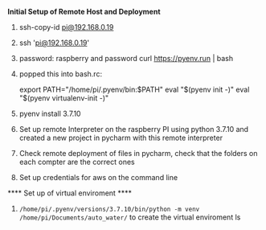****Initial Setup of Remote Host and Deployment****
1. ssh-copy-id pi@192.168.0.19
2. ssh 'pi@192.168.0.19'
3. password: raspberry and password
curl https://pyenv.run | bash

4. popped this into bash.rc:

	export PATH="/home/pi/.pyenv/bin:$PATH"
	eval "$(pyenv init -)"
	eval "$(pyenv virtualenv-init -)"


5. pyenv install 3.7.10
6. Set up remote Interpreter on the raspberry PI using python 3.7.10 and created a new project in pycharm with this remote interpreter
7. Check remote deployment of files in pycharm, check that the folders on each compter are the correct ones
8. Set up credentials for aws on the command line

**** Set up of virtual enviroment ****

1. ```/home/pi/.pyenv/versions/3.7.10/bin/python -m venv /home/pi/Documents/auto_water/``` to create the virtual enviroment
ls
